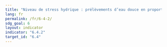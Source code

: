 ```yaml
---
title: "Niveau de stress hydrique : prélèvements d’eau douce en proportion des ressources en eau douce disponibles"
lang: fr
permalink: /fr/6-4-2/
sdg_goal: 6
layout: indicator
indicator: "6.4.2"
target_id: "6.4"
---
```


